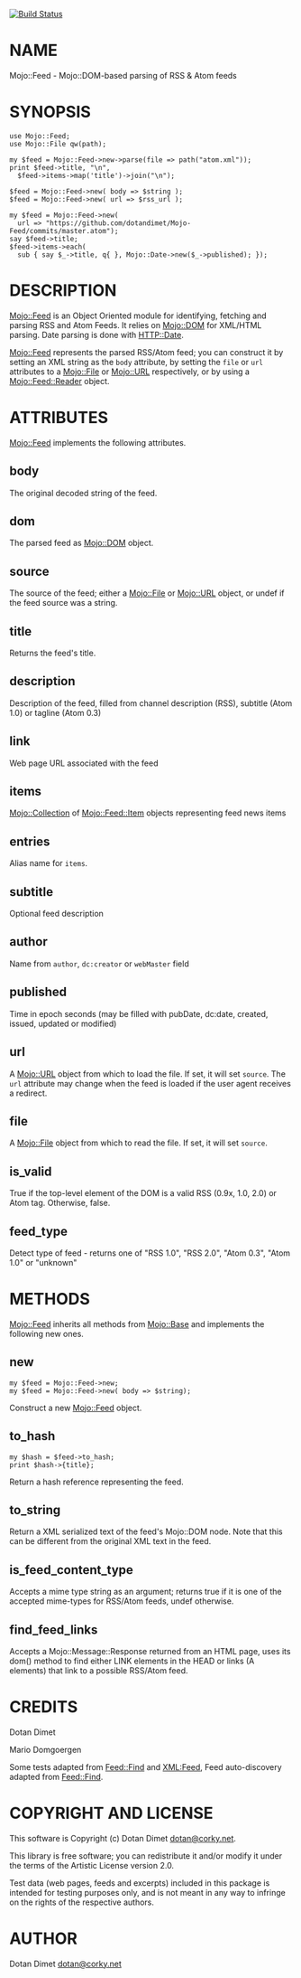 [![Build Status](https://travis-ci.org/dotandimet/Mojo-Feed.svg?branch=master)](https://travis-ci.org/dotandimet/Mojo-Feed)
# NAME

Mojo::Feed - Mojo::DOM-based parsing of RSS & Atom feeds

# SYNOPSIS

    use Mojo::Feed;
    use Mojo::File qw(path);

    my $feed = Mojo::Feed->new->parse(file => path("atom.xml"));
    print $feed->title, "\n",
      $feed->items->map('title')->join("\n");

    $feed = Mojo::Feed->new( body => $string );
    $feed = Mojo::Feed->new( url => $rss_url );

    my $feed = Mojo::Feed->new(
      url => "https://github.com/dotandimet/Mojo-Feed/commits/master.atom");
    say $feed->title;
    $feed->items->each(
      sub { say $_->title, q{ }, Mojo::Date->new($_->published); });

# DESCRIPTION

[Mojo::Feed](https://metacpan.org/pod/Mojo%3A%3AFeed) is an Object Oriented module for identifying,
fetching and parsing RSS and Atom Feeds.  It relies on
[Mojo::DOM](https://metacpan.org/pod/Mojo%3A%3ADOM) for XML/HTML parsing. Date parsing is done with [HTTP::Date](https://metacpan.org/pod/HTTP%3A%3ADate).

[Mojo::Feed](https://metacpan.org/pod/Mojo%3A%3AFeed) represents the parsed RSS/Atom feed; you can construct it
by setting an XML string as the `body` attribute, by setting the `file` or `url`
attributes to a [Mojo::File](https://metacpan.org/pod/Mojo%3A%3AFile) or [Mojo::URL](https://metacpan.org/pod/Mojo%3A%3AURL) respectively, or by using a
[Mojo::Feed::Reader](https://metacpan.org/pod/Mojo%3A%3AFeed%3A%3AReader) object.

# ATTRIBUTES

[Mojo::Feed](https://metacpan.org/pod/Mojo%3A%3AFeed) implements the following attributes.

## body

The original decoded string of the feed.

## dom

The parsed feed as [Mojo::DOM](https://metacpan.org/pod/Mojo%3A%3ADOM) object.

## source

The source of the feed; either a [Mojo::File](https://metacpan.org/pod/Mojo%3A%3AFile) or [Mojo::URL](https://metacpan.org/pod/Mojo%3A%3AURL) object, or
undef if the feed source was a string.

## title

Returns the feed's title.

## description

Description of the feed, filled from channel description (RSS), subtitle (Atom 1.0) or tagline (Atom 0.3)

## link

Web page URL associated with the feed

## items

[Mojo::Collection](https://metacpan.org/pod/Mojo%3A%3ACollection) of [Mojo::Feed::Item](https://metacpan.org/pod/Mojo%3A%3AFeed%3A%3AItem) objects representing feed news items

## entries

Alias name for `items`.

## subtitle

Optional feed description

## author

Name from `author`, `dc:creator` or `webMaster` field

## published

Time in epoch seconds (may be filled with pubDate, dc:date, created, issued, updated or modified)

## url

A [Mojo::URL](https://metacpan.org/pod/Mojo%3A%3AURL) object from which to load the file. If set, it will set `source`. The `url` attribute
may change when the feed is loaded if the user agent receives a redirect.

## file

A [Mojo::File](https://metacpan.org/pod/Mojo%3A%3AFile) object from which to read the file. If set, it will set `source`.

## is\_valid

True if the top-level element of the DOM is a valid RSS (0.9x, 1.0, 2.0) or Atom tag. Otherwise, false.

## feed\_type

Detect type of feed - returns one of "RSS 1.0", "RSS 2.0", "Atom 0.3", "Atom 1.0" or "unknown"

# METHODS

[Mojo::Feed](https://metacpan.org/pod/Mojo%3A%3AFeed) inherits all methods from
[Mojo::Base](https://metacpan.org/pod/Mojo%3A%3ABase) and implements the following new ones.

## new

    my $feed = Mojo::Feed->new;
    my $feed = Mojo::Feed->new( body => $string);

Construct a new [Mojo::Feed](https://metacpan.org/pod/Mojo%3A%3AFeed) object.

## to\_hash

    my $hash = $feed->to_hash;
    print $hash->{title};

Return a hash reference representing the feed.

## to\_string

Return a XML serialized text of the feed's Mojo::DOM node. Note that this can be different from the original XML text in the feed.

## is\_feed\_content\_type

Accepts a mime type string as an argument; returns true if it is one
of the accepted mime-types for RSS/Atom feeds, undef otherwise.

## find\_feed\_links

Accepts a Mojo::Message::Response returned from an HTML page, uses its dom() method to find either LINK elements in the HEAD or links (A elements) that link to a possible RSS/Atom feed.

# CREDITS

Dotan Dimet

Mario Domgoergen

Some tests adapted from [Feed::Find](https://metacpan.org/pod/Feed%3A%3AFind) and [XML:Feed](XML:Feed), Feed auto-discovery adapted from [Feed::Find](https://metacpan.org/pod/Feed%3A%3AFind).

# COPYRIGHT AND LICENSE

This software is Copyright (c) Dotan Dimet <dotan@corky.net>.

This library is free software; you can redistribute it and/or modify
it under the terms of the Artistic License version 2.0.

Test data (web pages, feeds and excerpts) included in this package is intended
for testing purposes only, and is not meant in any way to infringe on the
rights of the respective authors.

# AUTHOR

Dotan Dimet <dotan@corky.net>

